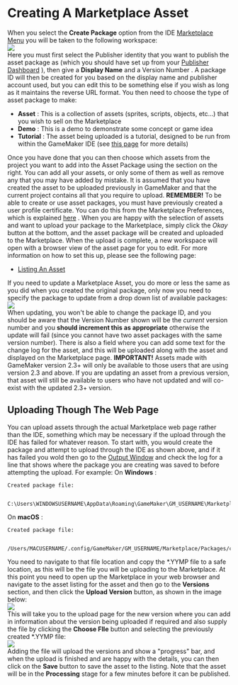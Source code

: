 # Creating A Marketplace Asset

When you select the **Create Package** option from the IDE [Marketplace
Menu](../../IDE_Navigation/Menus/The_Marketplace_Menu) you will be
taken to the following workspace:  
![](https://gms.magecorn.com/Manual/assets/Images/Introduction/Tools_Marketplace_CreatePackage.png)  
Here you must first select the Publisher identity that you want to
publish the asset package as (which you should have set up from your
[Publisher Dashboard](Creating_A_Publisher_Account) ), then give a
**Display Name** and a Version Number . A package ID will then be
created for you based on the display name and publisher account used,
but you can edit this to be something else if you wish as long as it
maintains the reverse URL format. You then need to choose the type of
asset package to make:

-   **Asset** : This is a collection of assets (sprites, scripts,
    objects, etc...) that you wish to sell on the Marketplace
-   **Demo** : This is a demo to demonstrate some concept or game idea
-   **Tutorial** : The asset being uploaded is a tutorial, designed to
    be run from within the GameMaker IDE (see [this
    page](Creating_A_Tutorial) for more details)

Once you have done that you can then choose which assets from the
project you want to add into the Asset Package using the section on the
right. You can add all your assets, or only some of them as well as
remove any that you may have added by mistake. It is assumed that you
have created the asset to be uploaded previously in GameMaker and that
the current project contains all that you require to upload.
**REMEMBER!** To be able to create or use asset packages, you must have
previously created a user profile certificate. You can do this from the
Marketplace Preferences, which is explained
[here](../../Setting_Up_And_Version_Information/IDE_Preferences/Marketplace_Preferences)
. When you are happy with the selection of assets and want to upload
your package to the Marketplace, simply click the *Okay* button at the
bottom, and the asset package will be created and uploaded to the
Marketplace. When the upload is complete, a new workspace will open with
a browser view of the asset page for you to edit. For more information
on how to set this up, please see the following page:

-   [Listing An Asset](Listing_An_Asset)

If you need to update a Marketplace Asset, you do more or less the same
as you did when you created the original package, only now you need to
specify the package to update from a drop down list of available
packages:  
![](https://gms.magecorn.com/Manual/assets/Images/Introduction/Tools_Marketplace_UpdateAsset.png)  
When updating, you won't be able to change the package ID, and you
should be aware that the Version Number shown will be the *current*
version number and you **should increment this as appropriate**
otherwise the update will fail (since you cannot have two asset packages
with the same version number). There is also a field where you can add
some text for the change log for the asset, and this will be uploaded
along with the asset and displayed on the Marketplace page.
**IMPORTANT!** Assets made with GameMaker version 2.3+ will only be
available to those users that are using version 2.3 and above. If you
are updating an asset from a previous version, that asset will still be
available to users who have not updated and will co-exist with the
updated 2.3+ version.

## Uploading Though The Web Page

You can upload assets through the actual Marketplace web page rather
than the IDE, something which may be necessary if the upload through the
IDE has failed for whatever reason. To start with, you would create the
package and attempt to upload through the IDE as shown above, and if it
has failed you wold then go to the [Output
Window](../The_Output_Window) and check the log for a line that
shows where the package you are creating was saved to before attempting
the upload. For example: On **Windows** :

``` gml
Created package file:
  
  C:\Users\WINDOWSUSERNAME\AppData\Roaming\GameMaker\GM_USERNAME\Marketplace\Packages\com.publishername.assetname.yymp
```

On **macOS** :

``` gml
Created package file:
  
  /Users/MACUSERNAME/.config/GameMaker/GM_USERNAME/Marketplace/Packages/com.publishername.assetname.yymp
```

You need to navigate to that file location and copy the \*.YYMP file to
a safe location, as this will be the file you will be uploading to the
Marketplace. At this point you need to open up the Marketplace in your
web browser and navigate to the asset listing for the asset and then go
to the **Versions** section, and then click the **Upload Version**
button, as shown in the image below:  
![](https://gms.magecorn.com/Manual/assets/Images/Introduction/MP_CreateVersion.png)  
This will take you to the upload page for the new version where you can
add in information about the version being uploaded if required and also
supply the file by clicking the **Choose FIle** button and selecting the
previously created \*.YYMP file:  
![](https://gms.magecorn.com/Manual/assets/Images/Introduction/MP_NewVersion.png)  
Adding the file will upload the versions and show a "progress" bar, and
when the upload is finished and are happy with the details, you can then
click on the **Save** button to save the asset to the listing. Note that
the asset will be in the **Processing** stage for a few minutes before
it can be published.
